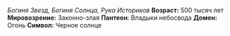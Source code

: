 *Богиня Звезд, Богиня Солнца, Рука Историков*
**Возраст:** 500 тысяч лет
**Мировозрение:** Законно-злая
**Пантеон**: Владыки небосвода 
**Домен:** Огонь
**Символ:** Черное солнце



